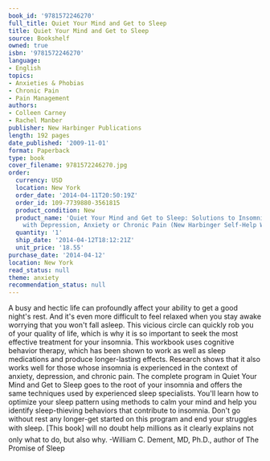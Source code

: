 ```yaml
---
book_id: '9781572246270'
full_title: Quiet Your Mind and Get to Sleep
title: Quiet Your Mind and Get to Sleep
source: Bookshelf
owned: true
isbn: '9781572246270'
language:
- English
topics:
- Anxieties & Phobias
- Chronic Pain
- Pain Management
authors:
- Colleen Carney
- Rachel Manber
publisher: New Harbinger Publications
length: 192 pages
date_published: '2009-11-01'
format: Paperback
type: book
cover_filename: 9781572246270.jpg
order:
  currency: USD
  location: New York
  order_date: '2014-04-11T20:50:19Z'
  order_id: 109-7739880-3561815
  product_condition: New
  product_name: 'Quiet Your Mind and Get to Sleep: Solutions to Insomnia for Those
    with Depression, Anxiety or Chronic Pain (New Harbinger Self-Help Workbook)'
  quantity: '1'
  ship_date: '2014-04-12T18:12:21Z'
  unit_price: '18.55'
purchase_date: '2014-04-12'
location: New York
read_status: null
theme: anxiety
recommendation_status: null
---
```

A busy and hectic life can profoundly affect your ability to get a good night's rest. And it's even more difficult to feel relaxed when you stay awake worrying that you won't fall asleep. This vicious circle can quickly rob you of your quality of life, which is why it is so important to seek the most effective treatment for your insomnia.
This workbook uses cognitive behavior therapy, which has been shown to work as well as sleep medications and produce longer-lasting effects. Research shows that it also works well for those whose insomnia is experienced in the context of anxiety, depression, and chronic pain. The complete program in Quiet Your Mind and Get to Sleep goes to the root of your insomnia and offers the same techniques used by experienced sleep specialists.
You'll learn how to optimize your sleep pattern using methods to calm your mind and help you identify sleep-thieving behaviors that contribute to insomnia. Don't go without rest any longer-get started on this program and end your struggles with sleep.
[This book] will no doubt help millions as it clearly explains not only what to do, but also why.
-William C. Dement, MD, Ph.D., author of The Promise of Sleep
